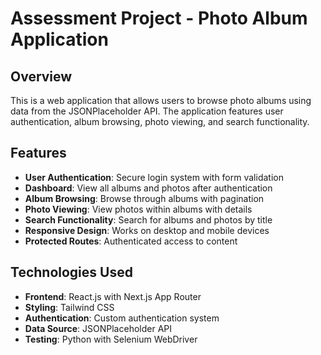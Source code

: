 # Assessment Project - Photo Album Application

## Overview

This is a web application that allows users to browse photo albums using data from the JSONPlaceholder API. The application features user authentication, album browsing, photo viewing, and search functionality.

## Features

- **User Authentication**: Secure login system with form validation
- **Dashboard**: View all albums and photos after authentication
- **Album Browsing**: Browse through albums with pagination
- **Photo Viewing**: View photos within albums with details
- **Search Functionality**: Search for albums and photos by title
- **Responsive Design**: Works on desktop and mobile devices
- **Protected Routes**: Authenticated access to content

## Technologies Used

- **Frontend**: React.js with Next.js App Router
- **Styling**: Tailwind CSS
- **Authentication**: Custom authentication system
- **Data Source**: JSONPlaceholder API
- **Testing**: Python with Selenium WebDriver
